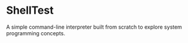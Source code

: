 # ShellTest
A simple command-line interpreter built from scratch to explore system programming concepts.
